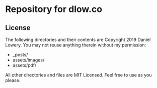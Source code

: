 # Repository for dlow.co

## License

The following directories and their contents are Copyright 2019 Daniel Lowery.
You may not reuse anything therein without my permission:

* \_posts/
* assets/images/
* assets/pdf/

All other directories and files are MIT Licensed. Feel free to use
as you please.

